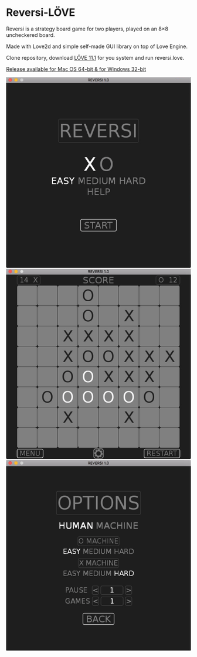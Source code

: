 # Reversi-LÖVE

Reversi is a strategy board game for two players, played on an 8×8 uncheckered board.

Made with Love2d and simple self-made GUI library on top of Love Engine.

Clone repository, download [LÖVE 11.1](https://love2d.org) for you system and run reversi.love.

[Release available for Mac OS 64-bit & for Windows 32-bit](https://github.com/schwarzbox/Reversi-Love2d/releases)

![Screenshot](screenshot/screenshot1.png)
![Screenshot](screenshot/screenshot2.png)
![Screenshot](screenshot/screenshot3.png)
